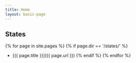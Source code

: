 ```yaml
---
title: Home
layout: basic-page
---
```


States
---

{% for page in site.pages %}
{% if page.dir == '/states/' %}
- [{{ page.title }}]({{ page.url }})
{% endif %}
{% endfor %}
